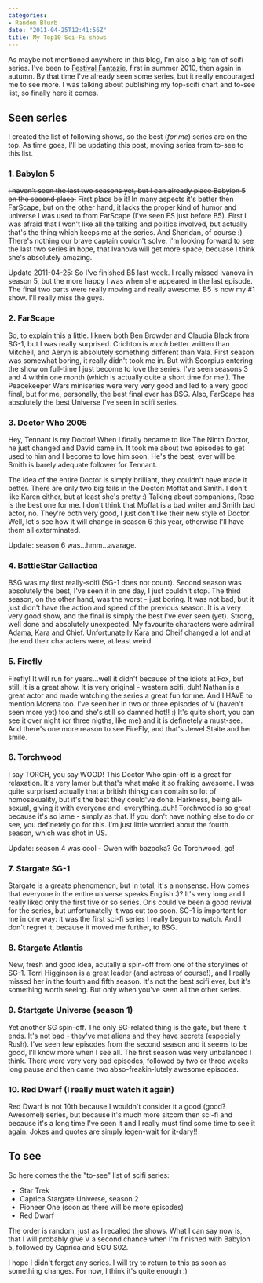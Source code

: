 ```yaml
---
categories:
- Random Blurb
date: "2011-04-25T12:41:56Z"
title: My Top10 Sci-Fi shows
---
```

As maybe not mentioned anywhere in this blog, I'm also a big fan of scifi series. I've been to [Festival
Fantazie](http://www.festivalfantazie.cz), first in summer 2010, then again in autumn. By that time I've already seen
some series, but it really encouraged me to see more. I was talking about publishing my top-scifi chart and to-see list,
so finally here it comes.

## Seen series

I created the list of following shows, so the best (_for me_) series are on the top. As time goes, I'll be updating this
post, moving series from to-see to this list.

### 1. Babylon 5

~~I haven't seen the last two seasons yet, but I can already place Babylon 5 on the second place.~~ First place be it!
In many aspects it's better then FarScape, but on the other hand, it lacks the proper kind of humor and universe I was
used to from FarScape (I've seen FS just before B5). First I was afraid that I won't like all the talking and politics
involved, but actually that's the thing which keeps me at the series. And Sheridan, of course :) There's nothing our
brave captain couldn't solve. I'm looking forward to see the last two series in hope, that Ivanova will get more space,
becuase I think she's absolutely amazing.

Update 2011-04-25: So I've finished B5 last week. I really missed Ivanova in season 5, but the more happy I was when she
appeared in the last episode. The final two parts were really moving and really awesome. B5 is now my #1 show. I'll
really miss the guys.

### 2. FarScape

So, to explain this a little. I knew both Ben Browder and Claudia Black from SG-1, but I was really surprised. Crichton
is *much* better written than Mitchell, and Aeryn is absolutely something different than Vala. First season was somewhat
boring, it really didn't took me in. But with Scorpius entering the show on full-time I just become to love the series.
I've seen seasons 3 and 4 within one month (which is actually quite a short time for me!). The Peacekeeper Wars
miniseries were very very good and led to a very good final, but for me, personally, the best final ever has BSG. Also,
FarScape has absolutely the best Universe I've seen in scifi series.

### 3. Doctor Who 2005

Hey, Tennant is my Doctor! When I finally became to like The Ninth Doctor, he just changed and David came in.  It took
me about two episodes to get used to him and I become to love him soon. He's the best, ever will be. Smith is barely
adequate follower for Tennant.

The idea of the entire Doctor is simply brilliant, they couldn't have made it better. There are only two big fails in
the Doctor: Moffat and Smith. I don't like Karen either, but at least she's pretty :) Talking about companions, Rose is
the best one for me. I don't think that Moffat is a bad writer and Smith bad actor, no. They're both very good, I just
don't like their new style of Doctor.  Well, let's see how it will change in season 6 this year, otherwise I'll have
them all exterminated.

Update: season 6 was...hmm...avarage.

### 4. BattleStar Gallactica

BSG was my first really-scifi (SG-1 does not count). Second season was absolutely the best, I've seen it in one day, I
just couldn't stop. The third season, on the other hand, was the worst - just boring. It was not bad, but it just didn't
have the action and speed of the previous season. It is a very very good show, and the final is simply the best I've
ever seen (yet). Strong, well done and absolutely unexpected. My favourite characters were admiral Adama, Kara and
Chief. Unfortunatelly Kara and Cheif changed a lot and at the end their characters were, at least weird.

### 5. Firefly

Firefly! It will run for years...well it didn't because of the idiots at Fox, but still, it is a great show.  It is very
original - western scifi, duh! Nathan is a great actor and made watching the series a great fun for me. And I HAVE to
mention Morena too. I've seen her in two or three episodes of V (haven't seen more yet) too and she's still so damned
hot!! :) It's quite short, you can see it over night (or three nigths, like me) and it is definetely a must-see.  And
there's one more reason to see FireFly, and that's Jewel Staite and her smile.

### 6. Torchwood

I say TORCH, you say WOOD! This Doctor Who spin-off is a great for relaxation. It's very lamer but that's what make it
so fraking awesome. I was quite surprised actually that a british thinkg can contain so lot of homosexuality, but it's
the best they could've done. Harkness, being all-sexual, giving it with everyone and  everything..duh! Torchwood is so
great because it's so lame - simply as that. If you don't have nothing else to do or see, you definetely go for this.
I'm just little worried about the fourth season, which was shot in US.

Update: season 4 was cool - Gwen with bazooka? Go Torchwood, go!

### 7. Stargate SG-1

Stargate is a greate phenomenon, but in total, it's a nonsense. How comes that everyone in the entire universe speaks
English :)? It's very long and I really liked only the first five or so series. Oris could've been a good revival for
the series, but unfortunatelly it was cut too soon. SG-1 is important for me in one way: it was the first sci-fi series
I really begun to watch. And I don't regret it, because it moved me further, to BSG.

### 8. Stargate Atlantis

New, fresh and good idea, acutally a spin-off from one of the storylines of SG-1. Torri Higginson is a great leader (and
actress of course!), and I really missed her in the fourth and fifth season. It's not the best scifi ever, but it's
something worth seeing. But only when you've seen all the other series.

### 9. Startgate Universe (season 1)

Yet another SG spin-off. The only SG-related thing is the gate, but there it ends. It's not bad - they've met aliens and
they have secrets (especially Rush). I've seen few episodes from the second season and it seems to be good, I'll know
more when I see all. The first season was very unbalanced I think. There were very very bad episodes, followed by two or
three weeks long pause and then came two abso-freakin-lutely awesome episodes.

### 10. Red Dwarf (I really must watch it again)

Red Dwarf is not 10th because I wouldn't consider it a good (good? Awesome!) series, but because it's much more sitcom
then sci-fi and because it's a long time I've seen it and I really must find some time to see it again. Jokes and quotes
are simply legen-wait for it-dary!!

## To see

So here comes the the "to-see" list of scifi series:

* Star Trek
* Caprica Stargate Universe, season 2
* Pioneer One (soon as there will be more episodes)
* Red Dwarf

The order is random, just as I recalled the shows. What I can say now is, that I will probably give V a second chance
when I'm finished with Babylon 5, followed by Caprica and SGU S02.

I hope I didn't forget any series. I will try to return to this as soon as something changes. For now, I think it's
quite enough :)
